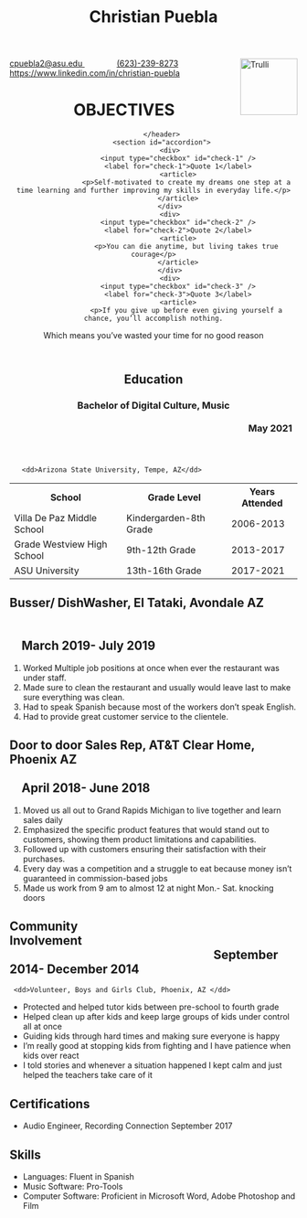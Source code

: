 <!DOCTYPE html>
<html lang="en">

<head>

</head>
<body>



  <header>
    <h1>Christian Puebla</h1>
  </header>
  <img src="Thumbnail copy.png" alt="Trulli" width="100" height="99" align="right">

  <dl>
   <p><a href="https://www.google.com/">cpuebla2@asu.edu  </a> &emsp;&emsp;&emsp;&emsp;<a href="https://www.whatsapp.com/">(623)-239-8273</a></a> &emsp;&emsp;&emsp;&emsp;<a href="https://www.linkedin.com/">https://www.linkedin.com/in/christian-puebla</a></p>
   </dl>

<div id="container">
		<header>
			<h1>OBJECTIVES</h1>
			
		</header>
		<section id="accordion">
			<div>
				<input type="checkbox" id="check-1" />
				<label for="check-1">Quote 1</label>
				<article>
  					<p>Self-motivated to create my dreams one step at a time learning and further improving my skills in everyday life.</p>
				</article>
			</div>
			<div>
				<input type="checkbox" id="check-2" />
				<label for="check-2">Quote 2</label>
				<article>
					<p>You can die anytime, but living takes true courage</p>
				</article>
			</div>
			<div>
				<input type="checkbox" id="check-3" />
				<label for="check-3">Quote 3</label>
				<article>
					<p>If you give up before even giving yourself a chance, you’ll accomplish nothing.

Which means you’ve wasted your time for no good reason</p>
				</article>
			</div>
		</section>
  </div>

<main>
  <header>
 <h2>Education</h2>
 <h3>Bachelor of Digital Culture, Music &emsp;&emsp;&emsp;&emsp;&emsp;&emsp;&emsp;&emsp;&emsp;&emsp;&emsp;&emsp;&emsp;&emsp;&emsp;&emsp;&emsp;&emsp;&emsp;&emsp;&emsp;&emsp;&emsp;&emsp;&emsp;&emsp;&emsp;&emsp;&emsp;&emsp;&emsp;&emsp;&emsp;&emsp;&emsp;&emsp;&emsp;&emsp;&emsp;&emsp;&emsp;&emsp;&emsp;&emsp;&emsp;&emsp;&emsp;&emsp;&emsp;&emsp;&emsp;&emsp;&emsp;&emsp;&emsp;May 2021 </h3>
 </header>
  <dl>

       <dd>Arizona State University, Tempe, AZ</dd>

</dl>
<table style="width:100%">
  <tr>
    <th>School</th>
    <th>Grade Level</th>
    <th>Years Attended</th>
  </tr>
  <tr>
    <td>Villa De Paz Middle School</td>
    <td>Kindergarden-8th Grade</td>
    <td>2006-2013 </td>
  </tr>
  <tr>
    <td>Grade Westview High School</td>
    <td>9th-12th Grade</td>
    <td>2013-2017</td>
  </tr>
  <tr>
    <td>ASU University</td>
    <td>13th-16th Grade</td>
    <td>2017-2021</td>
  </tr>
</table>

<h2>Busser/ DishWasher, El Tataki, Avondale AZ &emsp;&emsp;&emsp;&emsp;&emsp;&emsp;&emsp;&emsp;&emsp;&emsp;&emsp;&emsp;&emsp;&emsp;&emsp;&emsp;&emsp;&emsp;&emsp;&emsp;&emsp;&emsp;&emsp;&emsp;&emsp;&emsp;&emsp;&emsp;&emsp;&emsp;&emsp;&emsp;&emsp;&emsp;&emsp;&emsp;&emsp;&emsp;&emsp;&emsp;&emsp;&emsp;&emsp;&emsp;&emsp;&emsp;&emsp;&emsp;&emsp;March 2019- July 2019</h2>

<ol>
  <li>Worked Multiple job positions at once when ever the restaurant was under staff.</li>
  <li>Made sure to clean the restaurant and usually would leave last to make sure everything was clean.</li>
  <li>Had to speak Spanish because most of the workers don’t speak English.</li>
  <li>Had to provide great customer service to the clientele.</li>
</ol>
<h2>Door to door Sales Rep, AT&T Clear Home, Phoenix AZ &emsp;&emsp;&emsp;&emsp;&emsp;&emsp;&emsp;&emsp;&emsp;&emsp;&emsp;&emsp;&emsp;&emsp;&emsp;&emsp;&emsp;&emsp;&emsp;&emsp;&emsp;&emsp;&emsp;&emsp;&emsp;April 2018- June 2018</h2>

<ol>
  <li>Moved us all out to Grand Rapids Michigan to live together and learn sales daily</li>
  <li>Emphasized the specific product features that would stand out to customers, showing them product
limitations and capabilities.</li>
  <li>Followed up with customers ensuring their satisfaction with their purchases.</li>
  <li>Every day was a competition and a struggle to eat because money isn’t guaranteed in commission-based
jobs</li>
<li> Made us work from 9 am to almost 12 at night Mon.- Sat. knocking doors</li>
</ol>
<h2>Community Involvement&emsp;&emsp;&emsp;&emsp;&emsp;&emsp;&emsp;&emsp;&emsp;&emsp;&emsp;&emsp;&emsp;&emsp;&emsp;&emsp;&emsp;&emsp;&emsp;&emsp;&emsp;&emsp;&emsp;&emsp;&emsp;&emsp;&emsp;&emsp;&emsp;&emsp;&emsp;&emsp;&emsp;&emsp;September 2014- December 2014</h2>
<dl>

     <dd>Volunteer, Boys and Girls Club, Phoenix, AZ </dd>

</dl>
<ul>
  <li>Protected and helped tutor kids between pre-school to fourth grade</li>
  <li>Helped clean up after kids and keep large groups of kids under control all at once</li>
  <li>Guiding kids through hard times and making sure everyone is happy</li>
  <li>I’m really good at stopping kids from fighting and I have patience when kids over react</li>
  <li>I told stories and whenever a situation happened I kept calm and just helped the teachers take care of it</li>
</ul>
<h2>Certifications</h2>

<ul>
  <li>Audio Engineer, Recording Connection September 2017</li>

</ul>
<h2>Skills</h2>

<ul>
<li>Languages: Fluent in Spanish</li>
<li>Music Software: Pro-Tools</li>
<li>Computer Software: Proficient in Microsoft Word, Adobe Photoshop and Film</li>
</ul>



</main>


</body>
</html>
